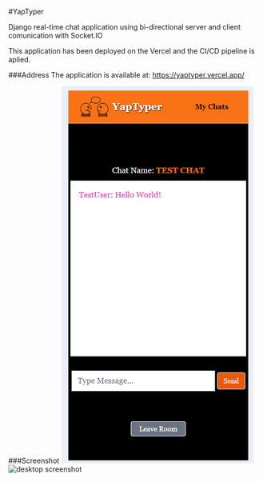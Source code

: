 #YapTyper

Django real-time chat application using bi-directional server and client comunication with Socket.IO

This application has been deployed on the Vercel and the CI/CD pipeline is aplied.

###Address
The application is available at: https://yaptyper.vercel.app/

###Screenshot
![mobile screenshot](.\yaptyper\staticfiles\images\screen-mobile.png)
![desktop screenshot](.yaptyper\staticfiles\images\screen-desktop.png)
